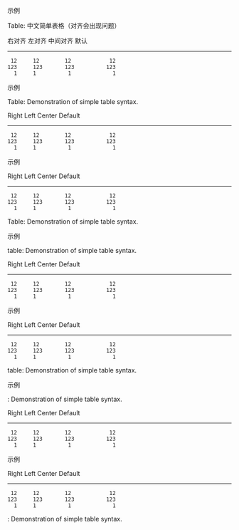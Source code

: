 <!-- 标题是一个以字符串Table:（或 table:或仅:）开头的段落，该字符串将被删除。它可以出现在表格之前或之后。-->

示例

Table: 中文简单表格（对齐会出现问题）

  右对齐    左对齐     中间对齐     默认
-------    ------ ----------   -------
     12     12        12            12
    123     123       123          123
      1     1          1             1

示例

Table: Demonstration of simple table syntax.

  Right    Left     Center     Default
-------    ------ ----------   -------
     12     12        12            12
    123     123       123          123
      1     1          1             1

示例

  Right    Left     Center     Default
-------    ------ ----------   -------
     12     12        12            12
    123     123       123          123
      1     1          1             1

Table: Demonstration of simple table syntax.

示例

table: Demonstration of simple table syntax.

  Right    Left     Center     Default
-------    ------ ----------   -------
     12     12        12            12
    123     123       123          123
      1     1          1             1

示例

  Right    Left     Center     Default
-------    ------ ----------   -------
     12     12        12            12
    123     123       123          123
      1     1          1             1

table: Demonstration of simple table syntax.

示例

: Demonstration of simple table syntax.

  Right    Left     Center     Default
-------    ------ ----------   -------
     12     12        12            12
    123     123       123          123
      1     1          1             1

示例

  Right    Left     Center     Default
-------    ------ ----------   -------
     12     12        12            12
    123     123       123          123
      1     1          1             1

: Demonstration of simple table syntax.

